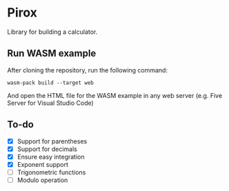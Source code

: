 #  Pirox

Library for building a calculator.

## Run WASM example
After cloning the repository, run the following command:

    wasm-pack build --target web
   And open the HTML file for the WASM example in any web server (e.g. Five Server for Visual Studio Code)

## To-do
- [X] Support for parentheses
- [X] Support for decimals
- [X] Ensure easy integration
- [X] Exponent support
- [ ] Trigonometric functions
- [ ] Modulo operation